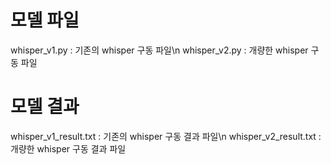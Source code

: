 # 모델 파일

whisper_v1.py : 기존의 whisper 구동 파일\n
whisper_v2.py : 개량한 whisper 구동 파일 

# 모델 결과

whisper_v1_result.txt : 기존의 whisper 구동 결과 파일\n
whisper_v2_result.txt : 개량한 whisper 구동 결과 파일 
